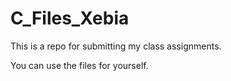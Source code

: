 # C_Files_Xebia
This is a repo for submitting my class assignments.

You can use the files for yourself.